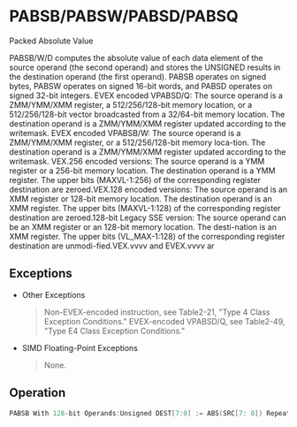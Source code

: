 # PABSB/PABSW/PABSD/PABSQ

Packed Absolute Value

PABSB/W/D computes the absolute value of each data element of the source operand (the second operand) and stores the UNSIGNED results in the destination operand (the first operand).
PABSB operates on signed bytes, PABSW operates on signed 16-bit words, and PABSD operates on signed 32-bit integers.
EVEX encoded VPABSD/Q: The source operand is a ZMM/YMM/XMM register, a 512/256/128-bit memory location, or a 512/256/128-bit vector broadcasted from a 32/64-bit memory location.
The destination operand is a ZMM/YMM/XMM register updated according to the writemask.
EVEX encoded VPABSB/W: The source operand is a ZMM/YMM/XMM register, or a 512/256/128-bit memory loca-tion.
The destination operand is a ZMM/YMM/XMM register updated according to the writemask.
VEX.256 encoded versions: The source operand is a YMM register or a 256-bit memory location.
The destination operand is a YMM register.
The upper bits (MAXVL-1:256) of the corresponding register destination are zeroed.VEX.128 encoded versions: The source operand is an XMM register or 128-bit memory location.
The destination operand is an XMM register.
The upper bits (MAXVL-1:128) of the corresponding register destination are zeroed.128-bit Legacy SSE version: The source operand can be an XMM register or an 128-bit memory location.
The desti-nation is an XMM register.
The upper bits (VL_MAX-1:128) of the corresponding register destination are unmodi-fied.VEX.vvvv and EVEX.vvvv ar

## Exceptions

- Other Exceptions
  > Non-EVEX-encoded instruction, see Table2-21, "Type 4 Class Exception Conditions."
  > EVEX-encoded VPABSD/Q, see Table2-49, "Type E4 Class Exception Conditions."
- SIMD Floating-Point Exceptions
  > None.

## Operation

```C
PABSB With 128-bit Operands:Unsigned DEST[7:0] := ABS(SRC[7: 0]) Repeat operation for 2nd through 15th bytes Unsigned DEST[127:120] := ABS(SRC[127:120])VPABSB With 128-bit Operands:Unsigned DEST[7:0] := ABS(SRC[7: 0]) Repeat operation for 2nd through 15th bytes Unsigned DEST[127:120] := ABS(SRC[127:120])VPABSB With 256-bit Operands:Unsigned DEST[7:0] := ABS(SRC[7: 0]) Repeat operation for 2nd through 31st bytes Unsigned DEST[255:248] := ABS(SRC[255:248]) VPABSB (EVEX Encoded Versions)(KL, VL) = (16, 128), (32, 256), (64, 512)FOR j := 0 TO KL-1i := j * 8IF k1[j] OR *no writemask*THEN Unsigned DEST[i+7:i] := ABS(SRC[i+7:i])ELSE IF *merging-masking*; merging-maskingTHEN *DEST[i+7:i] remains unchanged*ELSE *zeroing-masking*; zeroing-maskingDEST[i+7:i] := 0FIFI;ENDFOR;DEST[MAXVL-1:VL] := 0PABSW With 128-bit Operands:Unsigned DEST[15:0] := ABS(SRC[15:0]) Repeat operation for 2nd through 7th 16-bit words Unsigned DEST[127:112] := ABS(SRC[127:112]) VPABSW With 128-bit Operands:Unsigned DEST[15:0] := ABS(SRC[15:0]) Repeat operation for 2nd through 7th 16-bit words Unsigned DEST[127:112] := ABS(SRC[127:112]) VPABSW With 256-bit Operands:Unsigned DEST[15:0] := ABS(SRC[15:0]) VPABSW (EVEX Encoded Versions)(KL, VL) = (8, 128), (16, 256), (32, 512)FOR j := 0 TO KL-1i := j * 16IF k1[j] OR *no writemask*THEN Unsigned DEST[i+15:i] := ABS(SRC[i+15:i])ELSE IF *merging-masking*; merging-maskingTHEN *DEST[i+15:i] remains unchanged*ELSE *zeroing-masking*; zeroing-maskingDEST[i+15:i] := 0FIFI;ENDFOR;DEST[MAXVL-1:VL] := 0PABSD With 128-bit Operands:Unsigned DEST[31:0] := ABS(SRC[31:0]) Repeat operation for 2nd through 3rd 32-bit double words Unsigned DEST[127:96] := ABS(SRC[127:96]) VPABSD With 128-bit Operands:Unsigned DEST[31:0] := ABS(SRC[31:0]) Repeat operation for 2nd through 3rd 32-bit double words Unsigned DEST[127:96] := ABS(SRC[127:96]) VPABSD With 256-bit Operands:Unsigned DEST[31:0] := ABS(SRC[31:0]) Repeat operation for 2nd through 7th 32-bit double words Unsigned DEST[255:224] := ABS(SRC[255:224]) VPABSD (EVEX Encoded Versions)(KL, VL) = (4, 128), (8, 256), (16, 512)FOR j := 0 TO KL-1i := j * 32IF k1[j] OR *no writemask*THEN IF (EVEX.b = 1) AND (SRC *is memory*)THENUnsigned DEST[i+31:i] := ABS(SRC[31:0])ELSE Unsigned DEST[i+31:i] := ABS(SRC[i+31:i])FI;ELSE IF *merging-masking*; merging-maskingTHEN *DEST[i+31:i] remains unchanged*ELSE *zeroing-masking*; zeroing-maskingDEST[i+31:i] := 0FIFI;VPABSQ (EVEX Encoded Versions)(KL, VL) = (2, 128), (4, 256), (8, 512)FOR j := 0 TO KL-1i := j * 64IF k1[j] OR *no writemask*THEN IF (EVEX.b = 1) AND (SRC *is memory*)THENUnsigned DEST[i+63:i] := ABS(SRC[63:0])ELSE Unsigned DEST[i+63:i] := ABS(SRC[i+63:i])FI;ELSE IF *merging-masking*; merging-maskingTHEN *DEST[i+63:i] remains unchanged*ELSE *zeroing-masking*; zeroing-maskingDEST[i+63:i] := 0FIFI;ENDFOR;DEST[MAXVL-1:VL] := 0Intel C/C++ Compiler Intrinsic EquivalentsVPABSB__m512i _mm512_abs_epi8 ( __m512i a)VPABSW__m512i _mm512_abs_epi16 ( __m512i a)VPABSB__m512i _mm512_mask_abs_epi8 ( __m512i s, __mmask64 m, __m512i a)VPABSW__m512i _mm512_mask_abs_epi16 ( __m512i s, __mmask32 m, __m512i a)VPABSB__m512i _mm512_maskz_abs_epi8 (__mmask64 m, __m512i a)VPABSW__m512i _mm512_maskz_abs_epi16 (__mmask32 m, __m512i a)VPABSB__m256i _mm256_mask_abs_epi8 (__m256i s, __mmask32 m, __m256i a)VPABSW__m256i _mm256_mask_abs_epi16 (__m256i s, __mmask16 m, __m256i a)VPABSB__m256i _mm256_maskz_abs_epi8 (__mmask32 m, __m256i a)VPABSW__m256i _mm256_maskz_abs_epi16 (__mmask16 m, __m256i a)VPABSB__m128i _mm_mask_abs_epi8 (__m128i s, __mmask16 m, __m128i a)VPABSW__m128i _mm_mask_abs_epi16 (__m128i s, __mmask8 m, __m128i a)VPABSB__m128i _mm_maskz_abs_epi8 (__mmask16 m, __m128i a)VPABSW__m128i _mm_maskz_abs_epi16 (__mmask8 m, __m128i a)VPABSD __m256i _mm256_mask_abs_epi32(__m256i s, __mmask8 k, __m256i a);VPABSD __m256i _mm256_maskz_abs_epi32( __mmask8 k, __m256i a);VPABSD __m128i _mm_mask_abs_epi32(__m128i s, __mmask8 k, __m128i a);VPABSD __m128i _mm_maskz_abs_epi32( __mmask8 k, __m128i a);VPABSD  __m512i _mm512_abs_epi32( __m512i a);VPABSD  __m512i _mm512_mask_abs_epi32(__m512i s, __mmask16 k, __m512i a);VPABSD  __m512i _mm512_maskz_abs_epi32( __mmask16 k, __m512i a);VPABSQ __m512i _mm512_abs_epi64( __m512i a);VPABSQ __m512i _mm512_mask_abs_epi64(__m512i s, __mmask8 k, __m512i a);VPABSQ __m512i _mm512_maskz_abs_epi64( __mmask8 k, __m512i a);VPABSQ __m256i _mm256_mask_abs_epi64(__m256i s, __mmask8 k, __m256i a);VPABSQ __m256i _mm256_maskz_abs_epi64( __mmask8 k, __m256i a);VPABSQ __m128i _mm_mask_abs_epi64(__m128i s, __mmask8 k, __m128i a);VPABSB __m128i _mm_abs_epi8 (__m128i a)VPABSB __m256i _mm256_abs_epi8 (__m256i a)PABSW __m128i _mm_abs_epi16 (__m128i a)VPABSW __m128i _mm_abs_epi16 (__m128i a)VPABSW __m256i _mm256_abs_epi16 (__m256i a)PABSD __m128i _mm_abs_epi32 (__m128i a)VPABSD __m128i _mm_abs_epi32 (__m128i a)VPABSD __m256i _mm256_abs_epi32 (__m256i a)
```
